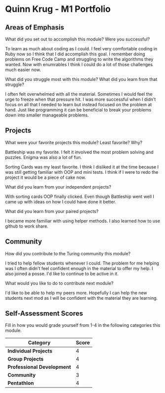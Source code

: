 # Quinn Krug - M1 Portfolio

## Areas of Emphasis

What did you set out to accomplish this module? Were you successful?

To learn as much about coding as I could. I feel very comfortable coding in Ruby now
so I think that I did accomplish this goal. I remember doing problems on Free Code
Camp and struggling to write the algorithms they wanted. Now with enumrables I
think I could do a lot of those challenges much easier now.

What did you struggle most with this module? What did you learn from that struggle?

I often felt overwhelmed with all the material. Sometimes I would feel the urge to freeze
when that pressure hit. I was more successful when I didn't focus on all that I
needed to learn but instead focused on the problem at hand. Just like programming
it can be beneficial to break your problems down into smaller manageable problems.

## Projects

What were your favorite projects this module? Least favorite? Why?

Battleship was my favorite. I felt it involved the most problem solving and puzzles.
Enigma was also a lot of fun.

Sorting Cards was my least favorite. I think I disliked it at the time because
I was still getting familiar with OOP and mini tests. I think if I were to redo
the project it would be a piece of cake now.

What did you learn from your independent projects?

With sorting cards OOP finally clicked. Even though Battleship went well I came up
with ideas on how I could have done it better.

What did you learn from your paired projects?

I became more familiar with using helper methods. I also learned how to use
github to work share.

## Community

How did you contribute to the Turing community this module?

I tried to help fellow students whenever I could. The problem for me helping was
I often didn't feel confident enough in the material to offer my help. I also
joined a posse. I'd like to continue to be active in it.

What would you like to do to contribute next module?

I'd like to be able to help my peers more. Hopefully I can help the new students
next mod as I will be confident with the material they are learning.

## Self-Assessment Scores

Fill in how you would grade yourself from 1-4 in the following categories this module.

| Category                     | Score |
| -----------------------------| ----- |
| **Individual Projects**      |   4   |
| **Group Projects**           |   4   |
| **Professional Development** |   4   |
| **Community**                |   3   |
| **Pentathlon**               |   4   |
